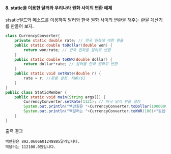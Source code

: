 #### 8. static을 이용한 달러와 우리나라 원화 사이의 변환 예제
stsatic필드와 메소드를 이용하여 달러와 한국 원화 사이의 변환을 해주는 환율 계산기를 만들어 보자.
```java
class CurrencyConverter{
	private static double rate; // 한국 원화에 대한 환율
	public static double toDollar(double won) {
		return won/rate; // 한국 원화를 달러로 변환
	}
	public static double toKWR(double dollar) {
		return dollar*rate; // 달러를 한국 원화로 변환
	}
	public static void setRate(double r) {
		rate = r; //환율 설정. KWR/$1
	}
}
public class StaticMember {
	public static void main(String args[]) {
		CurrencyConverter.setRate(1121); // 미국 달러 환율 설정
		System.out.println("백만원은 "+CurrencyConverter.toDollar(1000000)+"달러입니다.");
		System.out.println("백달러는 "+CurrencyConverter.toKWR(100)+"원입니다.");
	}
}
```
출력 결과
```
백만원은 892.0606601248885달러입니다.
백달러는 112100.0원입니다.
```
